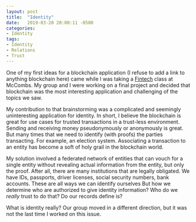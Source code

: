 ```yaml
---
layout: post
title:  "Identity"
date:   2019-03-20 20:00:11 -0500
categories:
- Identity
tags:
- Identity
- Relations
- Trust
---
```


One of my first ideas for a blockchain application (I refuse to add a link to anything blockchain here) came while I was taking a [Fintech](https://en.wikipedia.org/wiki/Financial_technology) class at McCombs. My group and I were working on a final project and decided that blockchain was the most interesting application and challenging of the topics we saw.

My contribution to that brainstorming was a complicated and seemingly uninteresting application for identity. In short, I believe the blockchain is great for use cases for trusted transactions in a trust-less environment. Sending and receiving money pseudonymously or anonymously is great. But many times that we need to identify (with proofs) the parties transacting. For example, an election system. Associating a transaction to an entity has become a soft of holy grail in the blockchain world.

My solution involved a federated network of entities that can vouch for a single entity without revealing actual information from the entity, but only the proof. After all, there are many institutions that are legally obligated. We have IDs, passports, driver licenses, social security numbers, bank accounts. These are all ways we can identify ourselves  But how we determine who are authorized to give identity information? Who do we _really_ trust to do that? Do our records define is?

What is identity really? Our group moved in a different direction, but it was not the last time I worked on this issue.
